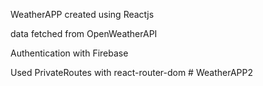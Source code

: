WeatherAPP created using Reactjs

data fetched from OpenWeatherAPI

Authentication with Firebase

Used PrivateRoutes with react-router-dom
#   W e a t h e r A P P 2  
 